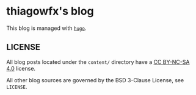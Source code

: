 # thiagowfx's blog

This blog is managed with [`hugo`][hugo].

## LICENSE

All blog posts located under the `content/` directory have a [CC BY-NC-SA 4.0][cc-by-nc-sa-4.0] license.

All other blog sources are governed by the BSD 3-Clause License, see `LICENSE`.

[cc-by-nc-sa-4.0]: https://creativecommons.org/licenses/by-nc-sa/4.0/
[hugo]: https://gohugo.io/
